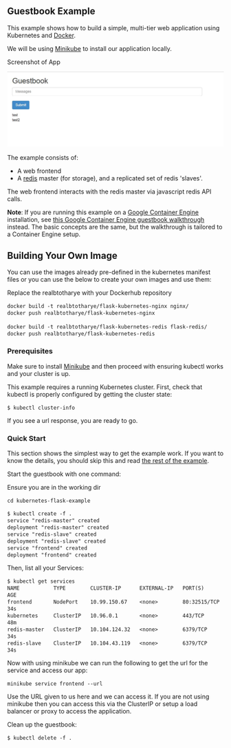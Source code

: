 ## Guestbook Example

This example shows how to build a simple, multi-tier web application using Kubernetes and [Docker](https://www.docker.com/).

We will be using [Minikube](https://github.com/kubernetes/minikube) to install our application locally.

Screenshot of App

![screenshot](https://github.com/btotharye/kubernetes-flask-example/blob/master/screenshot.JPG)


The example consists of:

- A web frontend
- A [redis](http://redis.io/) master (for storage), and a replicated set of redis 'slaves'.

The web frontend interacts with the redis master via javascript redis API calls.

**Note**:  If you are running this example on a [Google Container Engine](https://cloud.google.com/container-engine/) installation, see [this Google Container Engine guestbook walkthrough](https://cloud.google.com/container-engine/docs/tutorials/guestbook) instead. The basic concepts are the same, but the walkthrough is tailored to a Container Engine setup.

## Building Your Own Image
You can use the images already pre-defined in the kubernetes manifest files or you can use the below to create your own images and use them:

Replace the realbtotharye with your Dockerhub repository

```
docker build -t realbtotharye/flask-kubernetes-nginx nginx/
docker push realbtotharye/flask-kubernetes-nginx

docker build -t realbtotharye/flask-kubernetes-redis flask-redis/
docker push realbtotharye/flask-kubernetes-redis
```

### Prerequisites

Make sure to install [Minikube](https://github.com/kubernetes/minikube) and then proceed with ensuring kubectl works and your cluster is up.

This example requires a running Kubernetes cluster. First, check that kubectl is properly configured by getting the cluster state:

```console
$ kubectl cluster-info
```

If you see a url response, you are ready to go.

### Quick Start

This section shows the simplest way to get the example work. If you want to know the details, you should skip this and read [the rest of the example](#step-one-start-up-the-redis-master).

Start the guestbook with one command:

Ensure you are in the working dir

```
cd kubernetes-flask-example
```

```console
$ kubectl create -f .
service "redis-master" created
deployment "redis-master" created
service "redis-slave" created
deployment "redis-slave" created
service "frontend" created
deployment "frontend" created
```

Then, list all your Services:

```console
$ kubectl get services
NAME           TYPE        CLUSTER-IP      EXTERNAL-IP   PORT(S)        AGE
frontend       NodePort    10.99.150.67    <none>        80:32515/TCP   34s
kubernetes     ClusterIP   10.96.0.1       <none>        443/TCP        48m
redis-master   ClusterIP   10.104.124.32   <none>        6379/TCP       34s
redis-slave    ClusterIP   10.104.43.119   <none>        6379/TCP       34s
```

Now with using minikube we can run the following to get the url for the service and access our app:

```
minikube service frontend --url
```

Use the URL given to us here and we can access it.  If you are not using minikube then you can access this via the ClusterIP or setup a load balancer or proxy to access the application.

Clean up the guestbook:

```console
$ kubectl delete -f .
```
